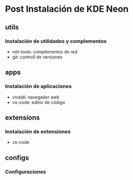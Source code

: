 # Post Instalación de KDE Neon

## utils
### Instalación de utilidades y complementos
- net-tools: complementos de red
- git: controll de versiones

## apps
### Instalación de aplicaciones
- vivaldi: navegador web
- vs-code: editor de código

## extensions
### Instalación de extensiones
- vs-code

## configs
### Configuraciones
